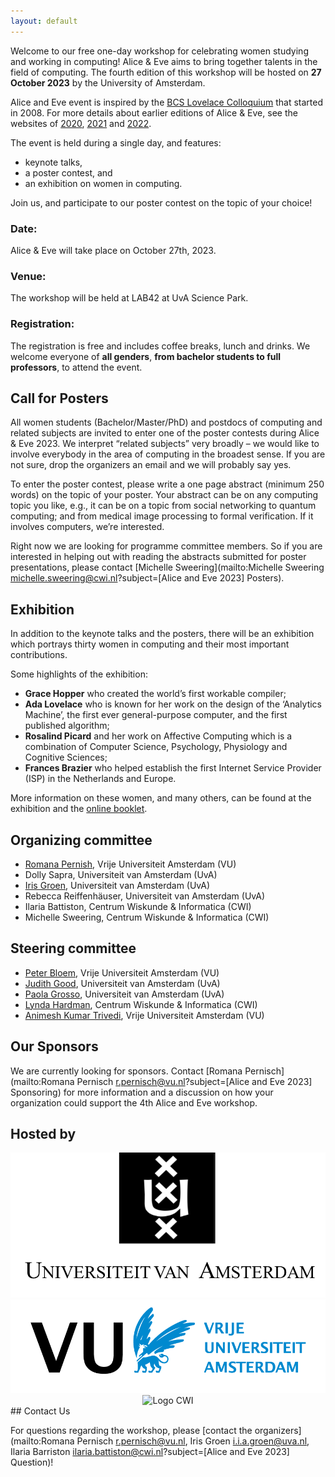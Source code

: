 ```yaml
---
layout: default
---
```


<!-- ![Header Image, Alice and Eve 2023 at TU Delft](assets/header_2023.png) -->


Welcome to our free one-day workshop for celebrating women studying and working in computing!
Alice & Eve aims to bring together talents in the field of computing. The fourth edition of this workshop will be hosted on **27 October 2023** by the University of Amsterdam.

Alice and Eve event is inspired by the [BCS Lovelace Colloquium](https://bcswomenlovelace.bcs.org/) that started in 2008. For more details about earlier editions of Alice & Eve, see the websites of [2020](https://fmt.ewi.utwente.nl/events/aliceandeve2020/), [2021](https://aliceandeve.cs.ru.nl/) and [2022](https://alice-and-eve.github.io/2022/).

The event is held during a single day, and features:

- keynote talks,
- a poster contest, and
- an exhibition on women in computing.

Join us, and participate to our poster contest on the topic of your choice!

### Date:
Alice & Eve will take place on October 27th, 2023.

### Venue:

The workshop will be held at LAB42 at UvA Science Park.

### Registration:

The registration is free and includes coffee breaks, lunch and drinks. We welcome everyone of **all genders**, **from bachelor students to full professors**, to attend the event.


## Call for Posters

All women students (Bachelor/Master/PhD) and postdocs of computing and related subjects are invited to enter one of the
poster contests during Alice & Eve 2023. We interpret “related subjects” very broadly – we would like to involve
everybody in the area of computing in the broadest sense. If you are not sure, drop the organizers an email and we will
probably say yes.

To enter the poster contest, please write a one page abstract (minimum 250 words) on the topic of your poster. Your
abstract can be on any computing topic you like, e.g., it can be on a topic from social networking to quantum computing;
and from medical image processing to formal verification. If it involves computers, we’re interested.

Right now we are looking for programme committee members. So if you are interested in helping out with reading the abstracts submitted for poster presentations, please contact [Michelle Sweering](mailto:Michelle Sweering <michelle.sweering@cwi.nl>?subject=[Alice and Eve 2023] Posters).
## Exhibition

In addition to the keynote talks and the posters, there will be an exhibition which portrays thirty women in computing
and their most important contributions.

Some highlights of the exhibition:

- **Grace Hopper** who created the world’s first workable compiler;
- **Ada Lovelace** who is known for her work on the design of the ‘Analytics Machine’, the first ever general-purpose
  computer, and the first published algorithm;
- **Rosalind Picard** and her work on Affective Computing which is a combination of Computer Science, Psychology,
  Physiology and Cognitive Sciences;
- **Frances Brazier** who helped establish the first Internet Service Provider (ISP) in the Netherlands and Europe.

More information on these women, and many others, can be found at the exhibition and
the [online booklet](https://fmt.ewi.utwente.nl/events/aliceandeve2020/booklet-13-01-2020.pdf).


## Organizing committee

- [Romana Pernish](https://romana.pernisch.ch), Vrije Universiteit Amsterdam (VU)
- Dolly Sapra, Universiteit van Amsterdam (UvA)
- [Iris Groen](http://www.irisgroen.com), Universiteit van Amsterdam (UvA)
- Rebecca Reiffenhäuser, Universiteit van Amsterdam (UvA)
- Ilaria Battiston, Centrum Wiskunde & Informatica (CWI)
- Michelle Sweering, Centrum Wiskunde & Informatica (CWI)

## Steering committee

- [Peter Bloem](https://peterbloem.nl/), Vrije Universiteit Amsterdam (VU)
- [Judith Good](https://www.uva.nl/en/profile/g/o/j.a.good/j.a.good.html), Universiteit van Amsterdam (UvA)
- [Paola Grosso](https://staff.fnwi.uva.nl/p.grosso/index.html), Universiteit van Amsterdam (UvA)
- [Lynda Hardman](https://homepages.cwi.nl/~lynda/), Centrum Wiskunde & Informatica (CWI)
- [Animesh Kumar Trivedi](https://animeshtrivedi.github.io/), Vrije Universiteit Amsterdam (VU) 


## Our Sponsors

We are currently looking for sponsors. Contact [Romana Pernisch](mailto:Romana Pernisch <r.pernisch@vu.nl>?subject=[Alice and Eve 2023] Sponsoring) for more information and a discussion on how your organization could support the 4th Alice and Eve workshop.

## Hosted by

<div style="text-align: center">
  <div class="sponsors orga">
    <div class="margin-top">
      <img src="assets/sponsors-logo/uva-logo.png" alt="Logo UvA" style="max-width: 100%">
    </div>
    <div class="margin-top">
      <img src="assets/sponsors-logo/VU-logo.png" alt="Logo VU" style="max-width: 100%">
    </div>
    <div class="margin-top">
      <img src="assets/sponsors-logo/cwi-logo.png" alt="Logo CWI" style="max-width: 100%">
    </div>
  </div>
</div>
## Contact Us

For questions regarding the workshop, please [contact the organizers](mailto:Romana Pernisch <r.pernisch@vu.nl>, Iris Groen <i.i.a.groen@uva.nl>, Ilaria Barriston <ilaria.battiston@cwi.nl>?subject=[Alice and Eve 2023] Question)!

